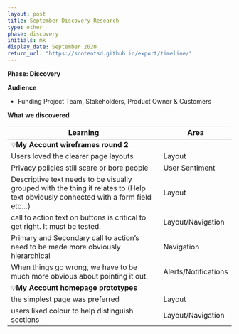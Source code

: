 ```yaml
---
layout: post
title: September Discovery Research
type: other
phase: discovery
initials: mk
display_date: September 2020
return_url: "https://scotentsd.github.io/export/timeline/"
---
```


**Phase: Discovery**

**Audience**
- Funding Project Team, Stakeholders, Product Owner & Customers

**What we discovered**

Learning | Area
--- | ---
💡**My Account wireframes round 2** |   	
Users loved the clearer page layouts	| Layout
Privacy policies still scare or bore people	| User Sentiment
Descriptive text needs to be visually grouped with the thing it relates to (Help text obviously connected with a form field etc…)	| Layout
call to action text on buttons is critical to get right. It must be tested. 	| Layout/Navigation
Primary and Secondary call to action’s need to be made more obviously hierarchical	| Navigation
When things go wrong, we have to be much more obvious about pointing it out. 	| Alerts/Notifications
💡**My Account homepage prototypes**  	|
the simplest page was preferred	| Layout
users liked colour to help distinguish sections	| Layout/Navigation


<!--more-->
